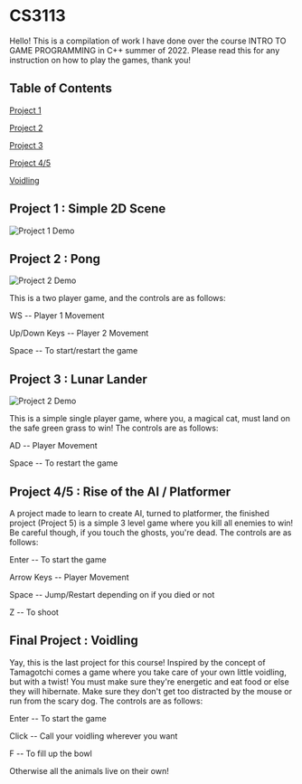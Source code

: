 # CS3113

Hello! This is a compilation of work I have done over the course INTRO TO GAME PROGRAMMING in C++ summer of 2022. Please read this for any instruction on how to play the games, thank you!

## Table of Contents

[Project 1](##Project-1--Simple-2D-Scene)

[Project 2](##Project-2--Pong)

[Project 3](##Project-3--Lunar-Lander)

[Project 4/5](##Project-4--Rise-of-the-AI-/-Platformer)

[Voidling](##Final-Project--Voidling)

## Project 1 : Simple 2D Scene
![Project 1 Demo](demo_gifs/Project_1_demo.gif)

## Project 2 : Pong
![Project 2 Demo](demo_gifs/Project_2_demo.gif)

This is a two player game, and the controls are as follows:

WS -- Player 1 Movement

Up/Down Keys -- Player 2 Movement

Space -- To start/restart the game

## Project 3 : Lunar Lander
![Project 2 Demo](demo_gifs/Project_3_demo.gif)

This is a simple single player game, where you, a magical cat, must land on the safe green grass to win! The controls are as follows:

AD -- Player Movement

Space -- To restart the game

## Project 4/5 : Rise of the AI / Platformer

A project made to learn to create AI, turned to platformer, the finished project (Project 5) is a simple 3 level game where you kill all enemies to win! Be careful though, if you touch the ghosts, you're dead. The controls are as follows:

Enter -- To start the game

Arrow Keys -- Player Movement

Space -- Jump/Restart depending on if you died or not

Z -- To shoot

## Final Project : Voidling

Yay, this is the last project for this course! Inspired by the concept of Tamagotchi comes a game where you take care of your own little voidling, but with a twist! You must make sure they're energetic and eat food or else they will hibernate. Make sure they don't get too distracted by the mouse or run from the scary dog. The controls are as follows:

Enter -- To start the game

Click -- Call your voidling wherever you want

F -- To fill up the bowl

Otherwise all the animals live on their own!
